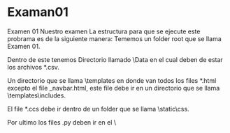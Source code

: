 # Examan01
 Examen 01
Nuestro examen
La estructura para que se ejecute este probrama es de la siguiente manera:
Tememos un folder root que se llama Examen 01.
 
Dentro de este tenemos
Directorio llamado \Data en el cual deben de estar los archivos *.csv.
 
Un directorio que se llama \templates en donde van todos los files *.html excepto el file _navbar.html, este file debe ir en un directorio que se llama \templates\includes.
 
El file *.ccs debe ir dentro de un folder que se llama \static\css.

Por ultimo los files .py deben ir en el \


